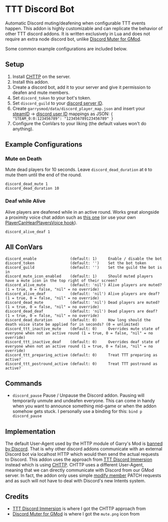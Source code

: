# TTT Discord Bot

Automatic Discord muting/deafening when configurable TTT events happen.
This addon is highly customizable and can replicate the behavior of other TTT discord addons.
It is written exclusively in Lua and does not require an extra node discord bot, unlike [Discord Muter for GMod](https://github.com/marceltransier/ttt_discord_bot).

Some common example configurations are included below.

## Setup

1. Install [CHTTP](https://github.com/timschumi/gmod-chttp) on the server.
2. Install this addon.
3. Create a discord bot, add it to your server and give it permission to deafen and mute members.
4. Set `discord_token` to your bot's token.
5. Set `discord_guild` to your [discord server ID](https://support.discord.com/hc/en-us/articles/206346498-Where-can-I-find-my-User-Server-Message-ID-).
6. Create `garrysmod/data/discord_player_map.json` and insert your [steamID](https://www.steamidfinder.com/) → [discord user ID](https://support.discord.com/hc/en-us/articles/206346498-Where-can-I-find-my-User-Server-Message-ID-) mappings as JSON: `{ "STEAM_0:0:123456789": "123456789123456789" }`
7. Configure the ConVars to your liking (the default values won't do anything).

## Example Configurations

### Mute on Death

Mute dead players for 10 seconds. Leave `discord_dead_duration` at `0` to mute them until the end of the round.

```
discord_dead_mute 1
discord_dead_duration 10
```

### Deaf while Alive

Alive players are deafened while in an active round. Works great alongside a proximity voice chat addon such as [this one](https://steamcommunity.com/sharedfiles/filedetails/?id=2051674221) (or use your own [PlayerCanHearPlayersVoice hook](https://wiki.facepunch.com/gmod/GM:PlayerCanHearPlayersVoice)).

```
discord_alive_deaf 1
```

## All ConVars

```
discord_enable               (default: 1)     Enable / disable the bot
discord_token                (default: '')    Set the bot token
discord_guild                (default: '')    Set the guild the bot is in
discord_mute_icon_enabled    (default: 1)     Should muted players have a mute icon in the top right of their screen?
discord_alive_mute           (default: 'nil') Alive players are muted? (1 = true, 0 = false, "nil" = no override)
discord_alive_deaf           (default: 'nil') Alive players are deaf? (1 = true, 0 = false, "nil" = no override)
discord_dead_mute            (default: 'nil') Dead players are muted? (1 = true, 0 = false, "nil" = no override)
discord_dead_deaf            (default: 'nil') Dead players are deaf? (1 = true, 0 = false, "nil" = no override)
discord_dead_duration        (default: 0)     How long should the death voice state be applied for in seconds? (0 = unlimited)
discord_ttt_inactive_mute    (default: 0)     Overrides mute state of everyone when not an active round (1 = true, 0 = false, "nil" = no override)
discord_ttt_inactive_deaf    (default: 0)     Overrides deaf state of everyone when not an active round (1 = true, 0 = false, "nil" = no override)
discord_ttt_preparing_active (default: 0)     Treat TTT preparing as active?
discord_ttt_postround_active (default: 0)     Treat TTT postround as active?
```

## Commands

+ `discord_pause` Pause / Unpause the Discord addon. Pausing will temporarily unmute and undeafen everyone. This can come in handy when you want to announce something mid-game or when the addon somehow gets stuck. I personally use a binding for this: `bind p discord_pause`


## Implementation

The default User-Agent used by the HTTP module of Garry's Mod is [banned by Discord](https://github.com/Owningle/TTT-Discord-Immersion/issues/1).
That is why other discord addons communicate with an external Discord bot via localhost HTTP which would then send the actual requests to Discord.
This addon uses the approach from [TTT Discord Immersion](https://github.com/Owningle/TTT-Discord-Immersion) instead which is using [CHTTP](https://github.com/timschumi/gmod-chttp).
CHTTP uses a different User-Agent, meaning that we can directly communicate with Discord from our GMod server.
In fact, the addon only uses simple [modify member](https://discord.com/developers/docs/resources/guild#modify-guild-member) PATCH requests and as such will not have to deal with Discord's new Intents system.


## Credits

- [TTT Discord Immersion](https://github.com/Owningle/TTT-Discord-Immersion) is where I got the CHTTP approach from
- [Discord Muter for GMod](https://github.com/manix84/discord_gmod_bot) is where I got the `mute.png` icon from
